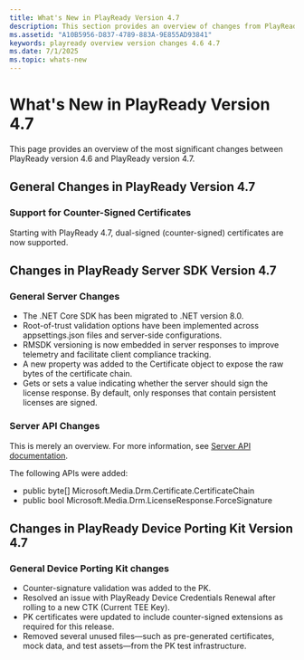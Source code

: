 ```yaml
---
title: What's New in PlayReady Version 4.7
description: This section provides an overview of changes from PlayReady version 4.6 to PlayReady version 4.7.
ms.assetid: "A10B5956-D837-4789-883A-9E855AD93841"
keywords: playready overview version changes 4.6 4.7
ms.date: 7/1/2025
ms.topic: whats-new
---
```


# What's New in PlayReady Version 4.7

This page provides an overview of the most significant changes between PlayReady version 4.6 and PlayReady version 4.7.

## General Changes in PlayReady Version 4.7

### Support for Counter-Signed Certificates

Starting with PlayReady 4.7, dual-signed (counter-signed) certificates are now supported.

## Changes in PlayReady Server SDK Version 4.7

### General Server Changes

* The .NET Core SDK has been migrated to .NET version 8.0.
* Root-of-trust validation options have been implemented across appsettings.json files and server-side configurations.
* RMSDK versioning is now embedded in server responses to improve telemetry and facilitate client compliance tracking.
* A new property was added to the Certificate object to expose the raw bytes of the certificate chain.
* Gets or sets a value indicating whether the server should sign the license response. By default, only responses that contain persistent licenses are signed.

### Server API Changes

This is merely an overview. For more information, see [Server API documentation](/dotnet/api/Microsoft.Media.Drm).

The following APIs were added:

* public byte[] Microsoft.Media.Drm.Certificate.CertificateChain
* public bool Microsoft.Media.Drm.LicenseResponse.ForceSignature

## Changes in PlayReady Device Porting Kit Version 4.7

### General Device Porting Kit changes

* Counter-signature validation was added to the PK.
* Resolved an issue with PlayReady Device Credentials Renewal after rolling to a new CTK (Current TEE Key).
* PK certificates were updated to include counter-signed extensions as required for this release.
* Removed several unused files—such as pre-generated certificates, mock data, and test assets—from the PK test infrastructure.
